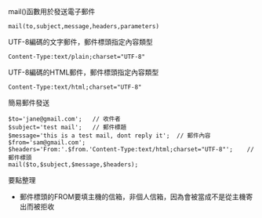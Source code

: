 mail()函數用於發送電子郵件
```
mail(to,subject,message,headers,parameters)
```

UTF-8編碼的文字郵件，郵件標頭指定內容類型
```
Content-Type:text/plain;charset="UTF-8"
```

UTF-8編碼的HTML郵件，郵件標頭指定內容類型
```
Content-Type:text/html;charset="UTF-8"
```

簡易郵件發送
```
$to='jane@gmail.com';	// 收件者
$subject='test mail';	// 郵件標題
$message='this is a test mail, dont reply it';	// 郵件內容
$from='sam@gmail.com';
$headers='From:'.$from.'Content-Type:text/html;charset="UTF-8"';	// 郵件標頭
mail($to,$subject,$message,$headers);
```

要點整理
- 郵件標頭的FROM要填主機的信箱，非個人信箱，因為會被當成不是從主機寄出而被拒收